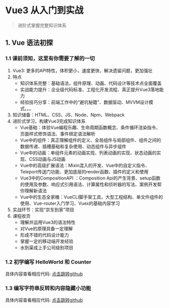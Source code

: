 # Vue3 从入门到实战

> 进阶式掌握完整知识体系

## 1. Vue 语法初探

### 1.1 课前须知，这里有你需要了解的一切

1. Vue3: 更多的API特性，体积更小，速度更快，解决遗留问题，更加强壮
2. 特点
   * 知识体系完整：基础语法，组件原理、动画、代码设计等技术点全面覆盖
   * 实战能力提升：企业级代码标准、工程化开发流程、真正提升Vue3落地能力
   * 经验技巧分享：前端工作中的“避坑秘籍”、数据驱动、MVVM设计模式。。。
3. 知识储备：HTML、CSS、JS、Node、Npm、Webpack
4. 进阶式学习，构建Vue3完成知识体系
   * Vue基础：体验Vue编程乐趣、生命周期函数概念、条件循环渲染指令、页面样式修饰语法、事件绑定语法解析
   * Vue中的组件：真正理解组件的定义、全局组件与局部组件、组件之间的数据传递、插槽基础和复杂使用、动态组件与异步组件
   * Vue中的动画：单组件元素的动画实现、列表动画的实现、状态动画的实现、CSS动画与JS动画
   * Vue中的高级扩展语法：Mixin混入的开发、Vue中的自定义指令、Teleport传送门功能、更加底层的render函数、插件的定义和使用
   * Vue3中的CompositionAPI ：Composition Api的产生背景、setup函数的使用及参数、响应式引用语法、计算属性和侦听器的写法、案例开发帮你理解新语法
   * Vue中的生态全家桶：VueCLI脚手架工具，大型工程结构、单文件组件的使用、Vue-router入门学习、Vuex的基础内容学习
5. 实战环节：实现“京东到家”项目
6. 课程收货
   * 理解并运用Vue3的语法特性
   * 对Vue的原理具备一定理解
   * 形成不错的代码设计能力
   * 掌握一定的移动端开发经验
   * 水到渠成上手公司级别项目

### 1.2 初学编写 HelloWorld 和 Counter

具体内容查看相应代码:   [点击跳转github](https://github.com/mineMineGo/Vue-Related/blob/master/vue3-learn-practice-demo/01-helloworld.html)

### 1.3 编写字符串反转和内容隐藏小功能

具体内容查看相应代码:   [点击跳转github](https://github.com/mineMineGo/Vue-Related/blob/master/vue3-learn-practice-demo/02-stringReverse-display.html)
